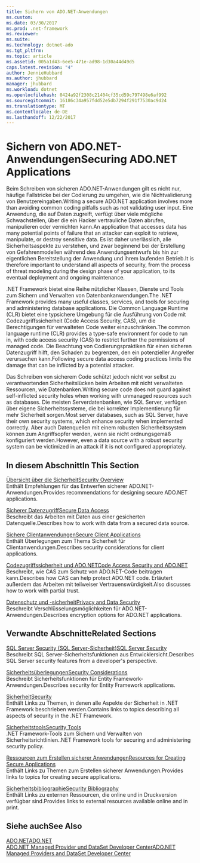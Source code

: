 ```yaml
---
title: Sichern von ADO.NET-Anwendungen
ms.custom: 
ms.date: 03/30/2017
ms.prod: .net-framework
ms.reviewer: 
ms.suite: 
ms.technology: dotnet-ado
ms.tgt_pltfrm: 
ms.topic: article
ms.assetid: 005a1d43-6ee5-471e-ad98-1d30a44d49d5
caps.latest.revision: "4"
author: JennieHubbard
ms.author: jhubbard
manager: jhubbard
ms.workload: dotnet
ms.openlocfilehash: 0424a92f2308c21404cf35cd59c797498e6af992
ms.sourcegitcommit: 16186c34a957fdd52e5db7294f291f7530ac9d24
ms.translationtype: MT
ms.contentlocale: de-DE
ms.lasthandoff: 12/22/2017
---
```

# <a name="securing-adonet-applications"></a><span data-ttu-id="4a27e-102">Sichern von ADO.NET-Anwendungen</span><span class="sxs-lookup"><span data-stu-id="4a27e-102">Securing ADO.NET Applications</span></span>
<span data-ttu-id="4a27e-103">Beim Schreiben von sicheren ADO.NET-Anwendungen gilt es nicht nur, häufige Fallstricke bei der Codierung zu umgehen, wie die Nichtvalidierung von Benutzereingaben.</span><span class="sxs-lookup"><span data-stu-id="4a27e-103">Writing a secure ADO.NET application involves more than avoiding common coding pitfalls such as not validating user input.</span></span> <span data-ttu-id="4a27e-104">Eine Anwendung, die auf Daten zugreift, verfügt über viele mögliche Schwachstellen, über die ein Hacker vertrauliche Daten abrufen, manipulieren oder vernichten kann.</span><span class="sxs-lookup"><span data-stu-id="4a27e-104">An application that accesses data has many potential points of failure that an attacker can exploit to retrieve, manipulate, or destroy sensitive data.</span></span> <span data-ttu-id="4a27e-105">Es ist daher unerlässlich, alle Sicherheitsaspekte zu verstehen, und zwar beginnend bei der Erstellung von Gefahrenmodellen während des Anwendungsentwurfs bis hin zur eigentlichen Bereitstellung der Anwendung und ihrem laufenden Betrieb.</span><span class="sxs-lookup"><span data-stu-id="4a27e-105">It is therefore important to understand all aspects of security, from the process of threat modeling during the design phase of your application, to its eventual deployment and ongoing maintenance.</span></span>  
  
 <span data-ttu-id="4a27e-106">.NET Framework bietet eine Reihe nützlicher Klassen, Dienste und Tools zum Sichern und Verwalten von Datenbankanwendungen.</span><span class="sxs-lookup"><span data-stu-id="4a27e-106">The .NET Framework provides many useful classes, services, and tools for securing and administering database applications.</span></span> <span data-ttu-id="4a27e-107">Die Common Language Runtime (CLR) bietet eine typsichere Umgebung für die Ausführung von Code mit Codezugriffssicherheit (Code Access Security, CAS), um die Berechtigungen für verwalteten Code weiter einzuschränken.</span><span class="sxs-lookup"><span data-stu-id="4a27e-107">The common language runtime (CLR) provides a type-safe environment for code to run in, with code access security (CAS) to restrict further the permissions of managed code.</span></span> <span data-ttu-id="4a27e-108">Die Beachtung von Codierungspraktiken für einen sicheren Datenzugriff hilft, den Schaden zu begrenzen, den ein potenzieller Angreifer verursachen kann.</span><span class="sxs-lookup"><span data-stu-id="4a27e-108">Following secure data access coding practices limits the damage that can be inflicted by a potential attacker.</span></span>  
  
 <span data-ttu-id="4a27e-109">Das Schreiben von sicherem Code schützt jedoch nicht vor selbst zu verantwortenden Sicherheitslücken beim Arbeiten mit nicht verwalteten Ressourcen, wie Datenbanken.</span><span class="sxs-lookup"><span data-stu-id="4a27e-109">Writing secure code does not guard against self-inflicted security holes when working with unmanaged resources such as databases.</span></span> <span data-ttu-id="4a27e-110">Die meisten Serverdatenbanken, wie SQL Server, verfügen über eigene Sicherheitssysteme, die bei korrekter Implementierung für mehr Sicherheit sorgen.</span><span class="sxs-lookup"><span data-stu-id="4a27e-110">Most server databases, such as SQL Server, have their own security systems, which enhance security when implemented correctly.</span></span> <span data-ttu-id="4a27e-111">Aber auch Datenquellen mit einem robusten Sicherheitssystem können zum Angriffsopfer werden, wenn sie nicht ordnungsgemäß konfiguriert werden.</span><span class="sxs-lookup"><span data-stu-id="4a27e-111">However, even a data source with a robust security system can be victimized in an attack if it is not configured appropriately.</span></span>  
  
## <a name="in-this-section"></a><span data-ttu-id="4a27e-112">In diesem Abschnitt</span><span class="sxs-lookup"><span data-stu-id="4a27e-112">In This Section</span></span>  
 [<span data-ttu-id="4a27e-113">Übersicht über die Sicherheit</span><span class="sxs-lookup"><span data-stu-id="4a27e-113">Security Overview</span></span>](../../../../docs/framework/data/adonet/security-overview.md)  
 <span data-ttu-id="4a27e-114">Enthält Empfehlungen für das Entwerfen sicherer ADO.NET-Anwendungen.</span><span class="sxs-lookup"><span data-stu-id="4a27e-114">Provides recommendations for designing secure ADO.NET applications.</span></span>  
  
 [<span data-ttu-id="4a27e-115">Sicherer Datenzugriff</span><span class="sxs-lookup"><span data-stu-id="4a27e-115">Secure Data Access</span></span>](../../../../docs/framework/data/adonet/secure-data-access.md)  
 <span data-ttu-id="4a27e-116">Beschreibt das Arbeiten mit Daten aus einer gesicherten Datenquelle.</span><span class="sxs-lookup"><span data-stu-id="4a27e-116">Describes how to work with data from a secured data source.</span></span>  
  
 [<span data-ttu-id="4a27e-117">Sichere Clientanwendungen</span><span class="sxs-lookup"><span data-stu-id="4a27e-117">Secure Client Applications</span></span>](../../../../docs/framework/data/adonet/secure-client-applications.md)  
 <span data-ttu-id="4a27e-118">Enthält Überlegungen zum Thema Sicherheit für Clientanwendungen.</span><span class="sxs-lookup"><span data-stu-id="4a27e-118">Describes security considerations for client applications.</span></span>  
  
 [<span data-ttu-id="4a27e-119">Codezugriffssicherheit und ADO.NET</span><span class="sxs-lookup"><span data-stu-id="4a27e-119">Code Access Security and ADO.NET</span></span>](../../../../docs/framework/data/adonet/code-access-security.md)  
 <span data-ttu-id="4a27e-120">Beschreibt, wie CAS zum Schutz von ADO.NET-Code beitragen kann.</span><span class="sxs-lookup"><span data-stu-id="4a27e-120">Describes how CAS can help protect ADO.NET code.</span></span> <span data-ttu-id="4a27e-121">Erläutert außerdem das Arbeiten mit teilweiser Vertrauenswürdigkeit.</span><span class="sxs-lookup"><span data-stu-id="4a27e-121">Also discusses how to work with partial trust.</span></span>  
  
 [<span data-ttu-id="4a27e-122">Datenschutz und -sicherheit</span><span class="sxs-lookup"><span data-stu-id="4a27e-122">Privacy and Data Security</span></span>](../../../../docs/framework/data/adonet/privacy-and-data-security.md)  
 <span data-ttu-id="4a27e-123">Beschreibt Verschlüsselungsmöglichkeiten für ADO.NET-Anwendungen.</span><span class="sxs-lookup"><span data-stu-id="4a27e-123">Describes encryption options for ADO.NET applications.</span></span>  
  
## <a name="related-sections"></a><span data-ttu-id="4a27e-124">Verwandte Abschnitte</span><span class="sxs-lookup"><span data-stu-id="4a27e-124">Related Sections</span></span>  
 [<span data-ttu-id="4a27e-125">SQL Server Security (SQL Server-Sicherheit)</span><span class="sxs-lookup"><span data-stu-id="4a27e-125">SQL Server Security</span></span>](../../../../docs/framework/data/adonet/sql/sql-server-security.md)  
 <span data-ttu-id="4a27e-126">Beschreibt SQL Server-Sicherheitsfunktionen aus Entwicklersicht.</span><span class="sxs-lookup"><span data-stu-id="4a27e-126">Describes SQL Server security features from a developer's perspective.</span></span>  
  
 [<span data-ttu-id="4a27e-127">Sicherheitsüberlegungen</span><span class="sxs-lookup"><span data-stu-id="4a27e-127">Security Considerations</span></span>](../../../../docs/framework/data/adonet/ef/security-considerations.md)  
 <span data-ttu-id="4a27e-128">Beschreibt Sicherheitsfunktionen für Entity Framework-Anwendungen.</span><span class="sxs-lookup"><span data-stu-id="4a27e-128">Describes security for Entity Framework applications.</span></span>  
  
 [<span data-ttu-id="4a27e-129">Sicherheit</span><span class="sxs-lookup"><span data-stu-id="4a27e-129">Security</span></span>](../../../../docs/standard/security/index.md)  
 <span data-ttu-id="4a27e-130">Enthält Links zu Themen, in denen alle Aspekte der Sicherheit in .NET Framework beschrieben werden.</span><span class="sxs-lookup"><span data-stu-id="4a27e-130">Contains links to topics describing all aspects of security in the .NET Framework.</span></span>  
  
 [<span data-ttu-id="4a27e-131">Sicherheitstools</span><span class="sxs-lookup"><span data-stu-id="4a27e-131">Security Tools</span></span>](http://msdn.microsoft.com/en-us/2a3eb98a-2de6-4fba-b41c-01a74d354c11)  
 <span data-ttu-id="4a27e-132">.NET Framework-Tools zum Sichern und Verwalten von Sicherheitsrichtlinien.</span><span class="sxs-lookup"><span data-stu-id="4a27e-132">.NET Framework tools for securing and administering security policy.</span></span>  
  
 [<span data-ttu-id="4a27e-133">Ressourcen zum Erstellen sicherer Anwendungen</span><span class="sxs-lookup"><span data-stu-id="4a27e-133">Resources for Creating Secure Applications</span></span>](http://msdn.microsoft.com/en-us/0ebf5f69-76f2-498a-a2df-83cf3443e132)  
 <span data-ttu-id="4a27e-134">Enthält Links zu Themen zum Erstellen sicherer Anwendungen.</span><span class="sxs-lookup"><span data-stu-id="4a27e-134">Provides links to topics for creating secure applications.</span></span>  
  
 [<span data-ttu-id="4a27e-135">Sicherheitsbibliographie</span><span class="sxs-lookup"><span data-stu-id="4a27e-135">Security Bibliography</span></span>](/visualstudio/ide/security-bibliography)  
 <span data-ttu-id="4a27e-136">Enthält Links zu externen Ressourcen, die online und in Druckversion verfügbar sind.</span><span class="sxs-lookup"><span data-stu-id="4a27e-136">Provides links to external resources available online and in print.</span></span>  
  
## <a name="see-also"></a><span data-ttu-id="4a27e-137">Siehe auch</span><span class="sxs-lookup"><span data-stu-id="4a27e-137">See Also</span></span>  
 [<span data-ttu-id="4a27e-138">ADO.NET</span><span class="sxs-lookup"><span data-stu-id="4a27e-138">ADO.NET</span></span>](../../../../docs/framework/data/adonet/index.md)  
 [<span data-ttu-id="4a27e-139">ADO.NET Managed Provider und DataSet Developer Center</span><span class="sxs-lookup"><span data-stu-id="4a27e-139">ADO.NET Managed Providers and DataSet Developer Center</span></span>](http://go.microsoft.com/fwlink/?LinkId=217917)
